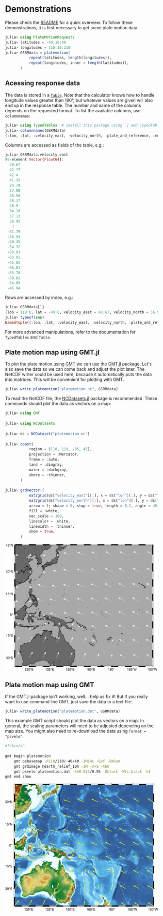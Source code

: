 # Demonstrations

Please check the [README](../../README.md) for a quick overview.
To follow these demonstrations, it is first necessary to get some plate motion data:

```julia
julia> using PlateMotionRequests
julia> latitudes = -40:10:40
julia> longitudes = 110:10:210
julia> GSRMdata = platemotion(
           repeat(latitudes, length(longitudes)),
           repeat(longitudes, inner = length(latitudes)),
       )
```


## Acessing response data

The data is stored in a [`Table`](https://typedtables.juliadata.org/latest/man/table/).
Note that the calculator knows how to handle longitude values greater than 180°,
but whatever values are given will also end up in the response table.
The number and name of the columns depends on the requested format.
To list the available columns, use `columnnames`:

```julia
julia> using TypedTables  # install this package using `] add TypedTables`
julia> columnnames(GSRMdata)
(:lon, :lat, :velocity_east, :velocity_north, :plate_and_reference, :model)
```

Columns are accessed as fields of the table, e.g.:

```julia
julia> GSRMdata.velocity_east
99-element Vector{Float64}:
  40.67
  42.17
  42.4
  41.35
  24.79
  27.08
  28.56
  29.17
  28.9
  34.18
  37.13
  38.95
   ⋮
 -61.79
 -56.93
 -50.35
 -54.32
 -60.03
 -63.91
 -65.85
 -65.81
 -63.78
 -59.82
 -54.05
 -46.64
```

Rows are accessed by index, e.g.:

```julia
julia> GSRMdata[1]
(lon = 110.0, lat = -40.0, velocity_east = 40.67, velocity_north = 56.92, plate_and_reference = "AU(NNR)", model = "GSRM v2.1")
julia> typeof(ans)
NamedTuple{(:lon, :lat, :velocity_east, :velocity_north, :plate_and_reference, :model), Tuple{Float64, Float64, Float64, Float64, String, String}}
```

For more advanced manipulations, refer to the documentation for `TypedTables` and `Table`.


## Plate motion map using GMT.jl

To plot the plate motion using [GMT](https://www.generic-mapping-tools.org/)
we can use the [GMT.jl](https://github.com/GenericMappingTools/GMT.jl) package.
Let's also save the data so we can come back and adjust the plot later.
The NetCDF writer could be used here, because it automatically puts the data into matrices.
This will be convenient for plotting with GMT.

```julia
julia> write_platemotion("platemotion.nc", GSRMdata)
```

To read the NetCDF file, the [NCDatasets.jl](https://github.com/Alexander-Barth/NCDatasets.jl)
package is recommended. These commands should plot the data as vectors on a map:

```julia
julia> using GMT

julia> using NCDatasets

julia> ds = NCDataset("platemotion.nc")

julia> coast(
           region = (110, 210, -35, 45),
           projection = :Mercator,
           frame = :auto,
           land = :dimgray,
           water = :darkgray,
           shore = :thinner,
       )

julia> grdvector!(
           mat2grid(ds["velocity_east"][:], x = ds["lon"][:], y = ds["lat"][:]),
           mat2grid(ds["velocity_north"][:], x = ds["lon"][:], y = ds["lat"][:]),
           arrow = (; shape = 0, stop = true, length = 0.2, angle = 45, pen = :white),
           fill = :white,
           vec_scale = 100,
           linecolor = :white,
           linewidth = :thinner,
           show = true,
       )

```

![](assets/platemotion_GMTjl.png)


## Plate motion map using GMT

If the GMT.jl package isn't working, well... help us fix it!
But if you really want to use command line GMT, just save the data to a text file:

```julia
julia> write_platemotion("platemotion.dat", GSRMdata)
```

This example GMT script should plot the data as vectors on a map.
In general, the scaling parameters will need to be adjusted depending on the map size.
You might also need to re-download the data using `format = "psvelo"`.

```sh
#!/bin/sh

gmt begin platemotion
    gmt psbasemap -R110/210/-40/40 -JM14c -Baf -BWSen
    gmt grdimage @earth_relief_10m -JM -n+a -t60
    gmt psvelo platemotion.dat -Se0.015/0.95 -Gblack -W1c,black -h1
gmt end show

```

![](assets/platemotion.png)
